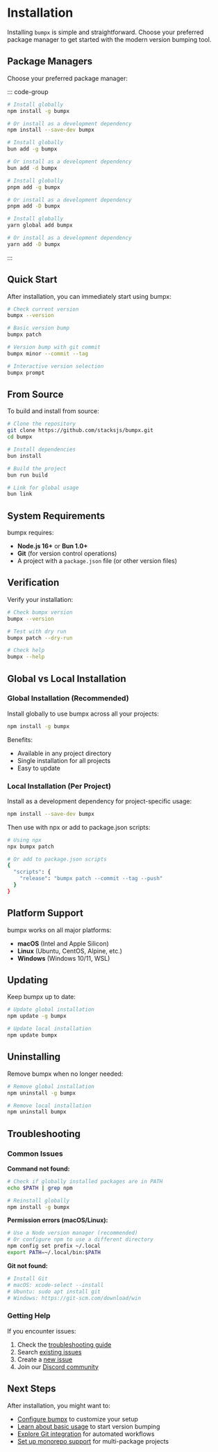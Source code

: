 # Installation

Installing `bumpx` is simple and straightforward. Choose your preferred package manager to get started with the modern version bumping tool.

## Package Managers

Choose your preferred package manager:

::: code-group

```sh [npm]
# Install globally
npm install -g bumpx

# Or install as a development dependency
npm install --save-dev bumpx
```

```sh [bun]
# Install globally
bun add -g bumpx

# Or install as a development dependency
bun add -d bumpx
```

```sh [pnpm]
# Install globally
pnpm add -g bumpx

# Or install as a development dependency
pnpm add -D bumpx
```

```sh [yarn]
# Install globally
yarn global add bumpx

# Or install as a development dependency
yarn add -D bumpx
```

:::

## Quick Start

After installation, you can immediately start using bumpx:

```sh
# Check current version
bumpx --version

# Basic version bump
bumpx patch

# Version bump with git commit
bumpx minor --commit --tag

# Interactive version selection
bumpx prompt
```

## From Source

To build and install from source:

```sh
# Clone the repository
git clone https://github.com/stacksjs/bumpx.git
cd bumpx

# Install dependencies
bun install

# Build the project
bun run build

# Link for global usage
bun link
```

## System Requirements

bumpx requires:

- **Node.js 16+** or **Bun 1.0+**
- **Git** (for version control operations)
- A project with a `package.json` file (or other version files)

## Verification

Verify your installation:

```sh
# Check bumpx version
bumpx --version

# Test with dry run
bumpx patch --dry-run

# Check help
bumpx --help
```

## Global vs Local Installation

### Global Installation (Recommended)

Install globally to use bumpx across all your projects:

```sh
npm install -g bumpx
```

Benefits:
- Available in any project directory
- Single installation for all projects
- Easy to update

### Local Installation (Per Project)

Install as a development dependency for project-specific usage:

```sh
npm install --save-dev bumpx
```

Then use with npx or add to package.json scripts:

```sh
# Using npx
npx bumpx patch

# Or add to package.json scripts
{
  "scripts": {
    "release": "bumpx patch --commit --tag --push"
  }
}
```

## Platform Support

bumpx works on all major platforms:

- **macOS** (Intel and Apple Silicon)
- **Linux** (Ubuntu, CentOS, Alpine, etc.)
- **Windows** (Windows 10/11, WSL)

## Updating

Keep bumpx up to date:

```sh
# Update global installation
npm update -g bumpx

# Update local installation
npm update bumpx
```

## Uninstalling

Remove bumpx when no longer needed:

```sh
# Remove global installation
npm uninstall -g bumpx

# Remove local installation
npm uninstall bumpx
```

## Troubleshooting

### Common Issues

**Command not found:**
```sh
# Check if globally installed packages are in PATH
echo $PATH | grep npm

# Reinstall globally
npm install -g bumpx
```

**Permission errors (macOS/Linux):**
```sh
# Use a Node version manager (recommended)
# Or configure npm to use a different directory
npm config set prefix ~/.local
export PATH=~/.local/bin:$PATH
```

**Git not found:**
```sh
# Install Git
# macOS: xcode-select --install
# Ubuntu: sudo apt install git
# Windows: https://git-scm.com/download/win
```

### Getting Help

If you encounter issues:

1. Check the [troubleshooting guide](/advanced/cross-platform)
2. Search [existing issues](https://github.com/stacksjs/bumpx/issues)
3. Create a [new issue](https://github.com/stacksjs/bumpx/issues/new)
4. Join our [Discord community](https://discord.gg/stacksjs)

## Next Steps

After installation, you might want to:

- [Configure bumpx](/config) to customize your setup
- [Learn about basic usage](/usage) to start version bumping
- [Explore Git integration](/features/git-integration) for automated workflows
- [Set up monorepo support](/features/monorepo-support) for multi-package projects
